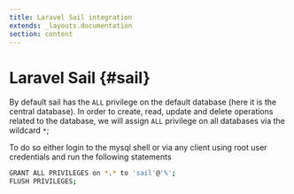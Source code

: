 ```yaml
---
title: Laravel Sail integration
extends: _layouts.documentation
section: content
---
```


# Laravel Sail {#sail}

By default sail has the `ALL` privilege on the default database (here it is the central database).
In order to create, read, update and delete operations related to the database, we will assign `ALL` privilege on all databases via the wildcard `*`;

To do so either login to the mysql shell or via any client using root user credentials and run the following statements

```bash
GRANT ALL PRIVILEGES on *.* to 'sail'@'%';
FLUSH PRIVILEGES;
```
